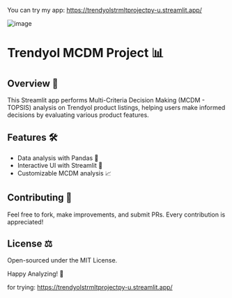 You can try my app:
https://trendyolstrmltprojectpy-u.streamlit.app/ 

![image](https://github.com/heydar432/Streamlit/assets/65925995/b2cc5b15-c305-4981-b7d4-24273813f702)

# Trendyol MCDM Project 📊

## Overview 📝
This Streamlit app performs Multi-Criteria Decision Making (MCDM - TOPSIS) analysis on Trendyol product listings, helping users make informed decisions by evaluating various product features.

## Features 🛠️
- Data analysis with Pandas 🐼
- Interactive UI with Streamlit 🌟
- Customizable MCDM analysis 📈

## Contributing 🤝
Feel free to fork, make improvements, and submit PRs. Every contribution is appreciated!

## License ⚖️
Open-sourced under the MIT License.

Happy Analyzing! 🎉

for trying:
https://trendyolstrmltprojectpy-u.streamlit.app/
